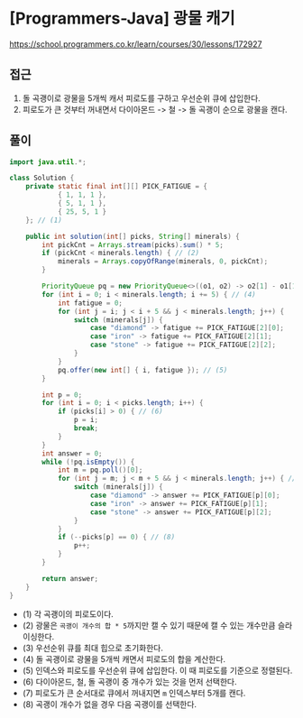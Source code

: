 [Programmers-Java] 광물 캐기
=
<https://school.programmers.co.kr/learn/courses/30/lessons/172927>


접근
--


1. 돌 곡괭이로 광물을 5개씩 캐서 피로도를 구하고 우선순위 큐에 삽입한다.
2. 피로도가 큰 것부터 꺼내면서 다이아몬드 \-\> 철 \-\> 돌 곡괭이 순으로 광물을 캔다.


풀이
--



```java
import java.util.*;

class Solution {
    private static final int[][] PICK_FATIGUE = {
            { 1, 1, 1 },
            { 5, 1, 1 },
            { 25, 5, 1 }
    }; // (1)

    public int solution(int[] picks, String[] minerals) {
        int pickCnt = Arrays.stream(picks).sum() * 5;
        if (pickCnt < minerals.length) { // (2)
            minerals = Arrays.copyOfRange(minerals, 0, pickCnt);
        }

        PriorityQueue pq = new PriorityQueue<>((o1, o2) -> o2[1] - o1[1]); // (3)
        for (int i = 0; i < minerals.length; i += 5) { // (4)
            int fatigue = 0;
            for (int j = i; j < i + 5 && j < minerals.length; j++) {
                switch (minerals[j]) {
                    case "diamond" -> fatigue += PICK_FATIGUE[2][0];
                    case "iron" -> fatigue += PICK_FATIGUE[2][1];
                    case "stone" -> fatigue += PICK_FATIGUE[2][2];
                }
            }
            pq.offer(new int[] { i, fatigue }); // (5)
        }

        int p = 0;
        for (int i = 0; i < picks.length; i++) {
            if (picks[i] > 0) { // (6)
                p = i;
                break;
            }
        }
        int answer = 0;
        while (!pq.isEmpty()) {
            int m = pq.poll()[0];
            for (int j = m; j < m + 5 && j < minerals.length; j++) { // (7)
                switch (minerals[j]) {
                    case "diamond" -> answer += PICK_FATIGUE[p][0];
                    case "iron" -> answer += PICK_FATIGUE[p][1];
                    case "stone" -> answer += PICK_FATIGUE[p][2];
                }
            }
            if (--picks[p] == 0) { // (8)
                p++;
            }
        }

        return answer;
    }
}
```


* (1\) 각 곡괭이의 피로도이다.
* (2\) 광물은 `곡괭이 개수의 합 * 5`까지만 캘 수 있기 때문에 캘 수 있는 개수만큼 슬라이싱한다.
* (3\) 우선순위 큐를 최대 힙으로 초기화한다.
* (4\) 돌 곡괭이로 광물을 5개씩 캐면서 피로도의 합을 계산한다.
* (5\) 인덱스와 피로도를 우선순위 큐에 삽입한다. 이 때 피로도를 기준으로 정렬된다.
* (6\) 다이아몬드, 철, 돌 곡괭이 중 개수가 있는 것을 먼저 선택한다.
* (7\) 피로도가 큰 순서대로 큐에서 꺼내지면 `m` 인덱스부터 5개를 캔다.
* (8\) 곡괭이 개수가 없을 경우 다음 곡괭이를 선택한다.
